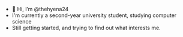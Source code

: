 - 👋 Hi, I’m @thehyena24
- I'm currently a second-year university student, studying computer science
- Still getting started, and trying to find out what interests me.

<!---
thehyena24/thehyena24 is a ✨ special ✨ repository because its `README.md` (this file) appears on your GitHub profile.
You can click the Preview link to take a look at your changes.
--->
